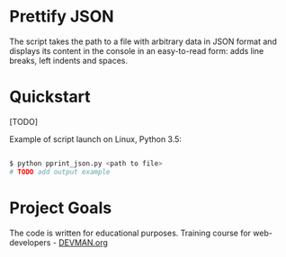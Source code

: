 # Prettify JSON

The script takes the path to a file with arbitrary data in JSON format and displays its content in the console in an easy-to-read form: adds line breaks, left indents and spaces.

# Quickstart

[TODO]

Example of script launch on Linux, Python 3.5:

```bash

$ python pprint_json.py <path to file>
# TODO add output example

```

# Project Goals

The code is written for educational purposes. Training course for web-developers - [DEVMAN.org](https://devman.org)

